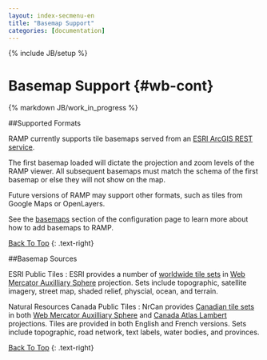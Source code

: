 ```yaml
---
layout: index-secmenu-en
title: "Basemap Support"
categories: [documentation]
---
```

{% include JB/setup %}

<a name="top" />

# Basemap Support {#wb-cont}

{% markdown JB/work_in_progress %}

<div class="toc"></div>

##Supported Formats

RAMP currently supports tile basemaps served from an [ESRI ArcGIS REST service](http://resources.arcgis.com/en/help/arcgis-rest-api/index.html#//02r3000000w2000000).

The first basemap loaded will dictate the projection and zoom levels of the RAMP viewer.  All subsequent basemaps must match the schema of the first basemap or else they will not show on the map.

Future versions of RAMP may support other formats, such as tiles from Google Maps or OpenLayers.

See the [basemaps](json-config-en.html#basemaps) section of the configuration page to learn more about how to add basemaps to RAMP.

[Back To Top](#top)
{: .text-right}

##Basemap Sources

ESRI Public Tiles
: ESRI provides a number of [worldwide tile sets](http://services.arcgisonline.com/ArcGIS/rest/services) in [Web Mercator Auxilliary Sphere](http://spatialreference.org/ref/sr-org/esri102100/) projection.  Sets include topographic, satellite imagery, street map, shaded relief, physcial, ocean, and terrain.

Natural Resources Canada Public Tiles
: NrCan provides [Canadian tile sets](http://geoappext.nrcan.gc.ca/arcgis/rest/services/BaseMaps) in both [Web Mercator Auxilliary Sphere](http://spatialreference.org/ref/sr-org/esri102100/) and [Canada Atlas Lambert](http://spatialreference.org/ref/sr-org/7254/) projections.  Tiles are provided in both English and French versions.  Sets include topographic, road network, text labels, water bodies, and provinces.

[Back To Top](#top)
{: .text-right}
